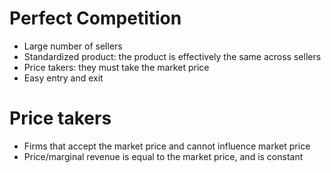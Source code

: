 # Perfect Competition
- Large number of sellers
- Standardized product: the product is effectively the same across sellers
- Price takers: they must take the market price
- Easy entry and exit

# Price takers
- Firms that accept the market price and cannot influence market price
- Price/marginal revenue is equal to the market price, and is constant
